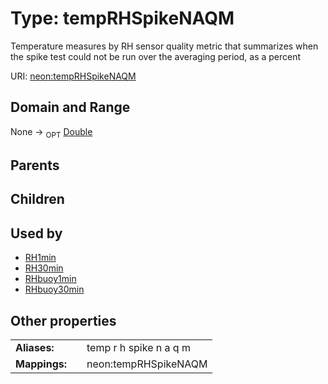 
# Type: tempRHSpikeNAQM


Temperature measures by RH sensor quality metric that summarizes when the spike test could not be run over the averaging period, as a percent

URI: [neon:tempRHSpikeNAQM](https://data.neonscience.org/tempRHSpikeNAQM)


## Domain and Range

None ->  <sub>OPT</sub> [Double](types/Double.md)

## Parents


## Children


## Used by

 * [RH1min](RH1min.md)
 * [RH30min](RH30min.md)
 * [RHbuoy1min](RHbuoy1min.md)
 * [RHbuoy30min](RHbuoy30min.md)

## Other properties

|  |  |  |
| --- | --- | --- |
| **Aliases:** | | temp r h spike n a q m |
| **Mappings:** | | neon:tempRHSpikeNAQM |

